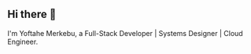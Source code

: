 ## Hi there 👋
I'm Yoftahe Merkebu, a Full-Stack Developer | Systems Designer | Cloud Engineer.
<!--
**Yoftahe1/Yoftahe1** is a ✨ _special_ ✨ repository because its `README.md` (this file) appears on your GitHub profile.

About Me

- 🔭 I'm currently aiming to extend my knowledge. Learning, coding every day.
- 🌱 I’m currently learning ...
- 👯 I’m looking to collaborate on ...
- 💬 Email me about jobs and projects ...
- 📫 [How to reach me: ...](https://t.me/Yoftahe_Merkebu)
- 😄 Pronouns: ...
- ⚡ Fun fact: ...
-->
